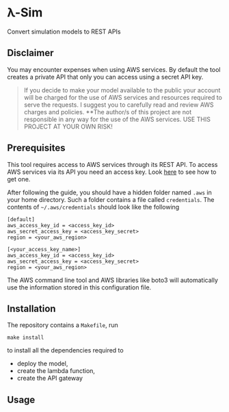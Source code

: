 # λ-Sim
Convert simulation models to REST APIs


## Disclaimer

You may encounter expenses when using AWS services. By default the tool
creates a private API that only you can access using a secret API key.

> If you decide to make your model available to the public your account will
> be charged for the use of AWS services and resources required to serve the
> requests. I suggest you to carefully read and review AWS charges and policies.
> **The author/s of this project are not responsible in any way for the use of
> the AWS services. USE THIS PROJECT AT YOUR OWN RISK!

## Prerequisites

This tool requires access to AWS services through its REST API.
To access AWS services via its API you need an access key.
Look [here](https://aws.amazon.com/developers/access-keys/)
to see how to get one.

After following the guide, you should have a hidden folder named
`.aws` in your home directory. Such a folder contains a file called
`credentials`. The contents of `~/.aws/credentials` should look
like the following

```
[default]
aws_access_key_id = <access_key_id>
aws_secret_access_key = <access_key_secret>
region = <your_aws_region>

[<your_access_key_name>]
aws_access_key_id = <access_key_id>
aws_secret_access_key = <access_key_secret>
region = <your_aws_region>
```

The AWS command line tool and AWS libraries like boto3 will automatically
use the information stored in this configuration file.

## Installation

The repository contains a `Makefile`, run

```
make install
```

to install all the dependencies required to

- deploy the model,
- create the lambda function,
- create the API gateway

## Usage

